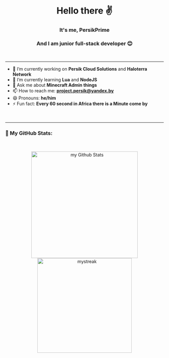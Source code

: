 <h1 align="center">Hello there ✌️</h1>
<h3 align="center">It's me, PersikPrime</h3>
<h3 align="center">And I am junior full-stack developer 😊</h3><br>

---

- 🔭 I’m currently working on **Persik Cloud Solutions** and **Haloterra Network**
- 🌱 I’m currently learning **Lua** and **NodeJS**
- 💬 Ask me about **Minecraft Admin things**
- 📫 How to reach me: **project.persik@yandex.by**
- 😄 Pronouns: **he/him**
- ⚡ Fun fact: **Every 60 second in Africa there is a Minute come by**

<br>

---

<h3>🧐 My GitHub Stats:</h3><br>
<p align="center">
<img width=338 src="https://github-readme-stats.vercel.app/api?username=PersikPrime&include_all_commits=true&count_private=true&show_icons=true&line_height=20&title_color=2B5BBD&icon_color=1124BB&text_color=A1A1A1&bg_color=0,000000,130F40" alt="my Github Stats"/> <img width=300 src="https://github-readme-streak-stats.herokuapp.com/?user=persikprime&theme=tokyonight" alt="mystreak"/></p>
